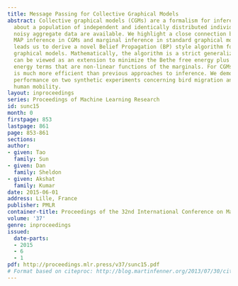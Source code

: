 ```yaml
---
title: Message Passing for Collective Graphical Models
abstract: Collective graphical models (CGMs) are a formalism for inference and learning
  about a population of independent and identically distributed individuals when only
  noisy aggregate data are available. We highlight a close connection between approximate
  MAP inference in CGMs and marginal inference in standard graphical models. The connection
  leads us to derive a novel Belief Propagation (BP) style algorithm for collective
  graphical models. Mathematically, the algorithm is a strict generalization of BP—it
  can be viewed as an extension to minimize the Bethe free energy plus additional
  energy terms that are non-linear functions of the marginals. For CGMs, the algorithm
  is much more efficient than previous approaches to inference. We demonstrate its
  performance on two synthetic experiments concerning bird migration and collective
  human mobility.
layout: inproceedings
series: Proceedings of Machine Learning Research
id: sunc15
month: 0
firstpage: 853
lastpage: 861
page: 853-861
sections: 
author:
- given: Tao
  family: Sun
- given: Dan
  family: Sheldon
- given: Akshat
  family: Kumar
date: 2015-06-01
address: Lille, France
publisher: PMLR
container-title: Proceedings of the 32nd International Conference on Machine Learning
volume: '37'
genre: inproceedings
issued:
  date-parts:
  - 2015
  - 6
  - 1
pdf: http://proceedings.mlr.press/v37/sunc15.pdf
# Format based on citeproc: http://blog.martinfenner.org/2013/07/30/citeproc-yaml-for-bibliographies/
---
```

